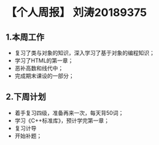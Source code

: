 # 【个人周报】 刘涛20189375
## 1.本周工作
* 复习了类与对象的知识，深入学习了基于对象的编程知识；
* 学习了HTML的第一章；
* 恶补高数和线代中；
* 完成期末课设的一部分；
## 2.下周计划
* 着手复习四级，准备再来一次，每天背50词；
* 学习《C++标准库》，预计学完第一章；
* 复习计导
* 开始补题；
